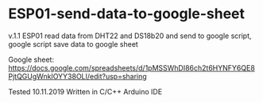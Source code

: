 # ESP01-send-data-to-google-sheet
v.1.1
ESP01 read data from DHT22 and DS18b20 and send to google script, google script save data to google sheet

Google sheet: https://docs.google.com/spreadsheets/d/1pMSSWhDI86ch2t6HYNFY6QE8PjtQGUgWnkIOYY38OLI/edit?usp=sharing

Tested 10.11.2019
Written in C/C++ Arduino IDE
